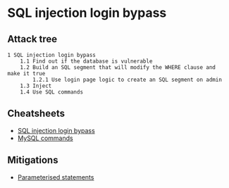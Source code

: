 # SQL injection login bypass

## Attack tree

```text
1 SQL injection login bypass
    1.1 Find out if the database is vulnerable
    1.2 Build an SQL segment that will modify the WHERE clause and make it true
        1.2.1 Use login page logic to create an SQL segment on admin 
    1.3 Inject
    1.4 Use SQL commands
```

## Cheatsheets
* [SQL injection login bypass](cheatsheets:docs/databases/mysql-login)
* [MySQL commands](cheatsheets:docs/database/mysql)

## Mitigations
* [Parameterised statements](app-mitigations:docs/databased/parameterised)